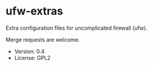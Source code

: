 ufw-extras
==========

Extra configuration files for uncomplicated firewall (ufw).

Merge requests are welcome.

* Version: 0.4
* License: GPL2
